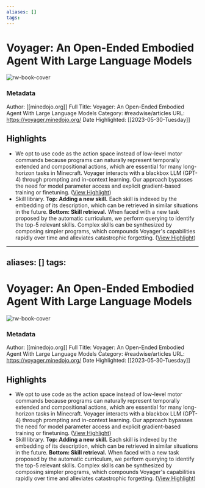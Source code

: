 ```yaml
---
aliases: []
tags:
---
```

# Voyager: An Open-Ended Embodied Agent With Large Language Models

![rw-book-cover](https://readwise-assets.s3.amazonaws.com/static/images/article2.74d541386bbf.png)
### Metadata
Author: [[minedojo.org]]
Full Title: Voyager: An Open-Ended Embodied Agent With Large Language Models
Category: #readwise/articles
URL: https://voyager.minedojo.org/
Date Highlighted: [[2023-05-30-Tuesday]]

## Highlights
- We opt to use code as the action space instead of low-level motor commands because programs can naturally represent temporally extended and compositional actions, which are essential for many long-horizon tasks in Minecraft. Voyager interacts with a blackbox LLM (GPT-4) through prompting and in-context learning. Our approach bypasses the need for model parameter access and explicit gradient-based training or finetuning. ([View Highlight](https://read.readwise.io/read/01h1q1j4b23dmkgeqnbe9382ks))
- Skill library. **Top: Adding a new skill.** Each skill is indexed by the embedding of its description, which can be retrieved in similar situations in the future. **Bottom: Skill retrieval.** When faced with a new task proposed by the automatic curriculum, we perform querying to identify the top-5 relevant skills. Complex skills can be synthesized by composing simpler programs, which compounds Voyager's capabilities rapidly over time and alleviates catastrophic forgetting. ([View Highlight](https://read.readwise.io/read/01h1q1ge9v6g92a3a00r0jb0jh))
---
aliases: []
tags:
---
# Voyager: An Open-Ended Embodied Agent With Large Language Models

![rw-book-cover](https://readwise-assets.s3.amazonaws.com/static/images/article2.74d541386bbf.png)
### Metadata
Author: [[minedojo.org]]
Full Title: Voyager: An Open-Ended Embodied Agent With Large Language Models
Category: #readwise/articles
URL: https://voyager.minedojo.org/
Date Highlighted: [[2023-05-30-Tuesday]]

## Highlights
- We opt to use code as the action space instead of low-level motor commands because programs can naturally represent temporally extended and compositional actions, which are essential for many long-horizon tasks in Minecraft. Voyager interacts with a blackbox LLM (GPT-4) through prompting and in-context learning. Our approach bypasses the need for model parameter access and explicit gradient-based training or finetuning. ([View Highlight](https://read.readwise.io/read/01h1q1j4b23dmkgeqnbe9382ks))
- Skill library. **Top: Adding a new skill.** Each skill is indexed by the embedding of its description, which can be retrieved in similar situations in the future. **Bottom: Skill retrieval.** When faced with a new task proposed by the automatic curriculum, we perform querying to identify the top-5 relevant skills. Complex skills can be synthesized by composing simpler programs, which compounds Voyager's capabilities rapidly over time and alleviates catastrophic forgetting. ([View Highlight](https://read.readwise.io/read/01h1q1ge9v6g92a3a00r0jb0jh))

